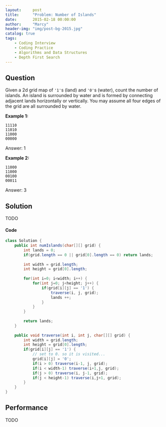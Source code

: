 ```yaml
---
layout:     post
title:      "Problem: Number of Islands"
date:       2015-02-18 00:00:00
author:     "Marcy"
header-img: "img/post-bg-2015.jpg"
catalog: true
tags:
    - Coding Interview
    - Coding Practice
    - Algorithms and Data Structures
    - Depth First Search
---
```


## Question

Given a 2d grid map of `'1'`s (land) and `'0'`s (water), count the number of islands. An island is surrounded by water and is formed by connecting adjacent lands horizontally or vertically. You may assume all four edges of the grid are all surrounded by water.

**Example 1:**
```
11110
11010
11000
00000
```
Answer: 1

**Example 2:**
```
11000
11000
00100
00011
```
Answer: 3

## Solution
TODO

#### Code
```java
class Solution {
    public int numIslands(char[][] grid) {
        int lands = 0;
        if(grid.length == 0 || grid[0].length == 0) return lands;
        
        int width = grid.length;
        int height = grid[0].length;
        
        for(int i=0; i<width; i++) {
            for(int j=0; j<height; j++) {
                if(grid[i][j] == '1') {
                    traverse(i, j, grid);
                    lands ++;
                }
            }   
        }
        
        return lands;
    }
    
    public void traverse(int i, int j, char[][] grid) {
        int width = grid.length;
        int height = grid[0].length;
        if(grid[i][j] == '1') {
            // set to 0. so it is visited...
            grid[i][j] = '0';
            if(i > 0) traverse(i-1, j, grid);
            if(i < width-1) traverse(i+1,j, grid);
            if(j > 0) traverse(i, j-1, grid);
            if(j < height-1) traverse(i,j+1, grid);
        }
    }
}
```

## Performance
TODO